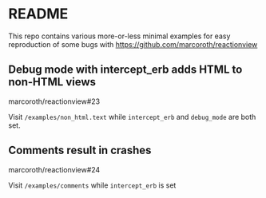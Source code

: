 # README

This repo contains various more-or-less minimal examples for easy reproduction of some bugs with https://github.com/marcoroth/reactionview

## Debug mode with intercept_erb adds HTML to non-HTML views
marcoroth/reactionview#23

Visit `/examples/non_html.text` while `intercept_erb` and `debug_mode` are both set.

## Comments result in crashes
marcoroth/reactionview#24

Visit `/examples/comments` while `intercept_erb` is set
